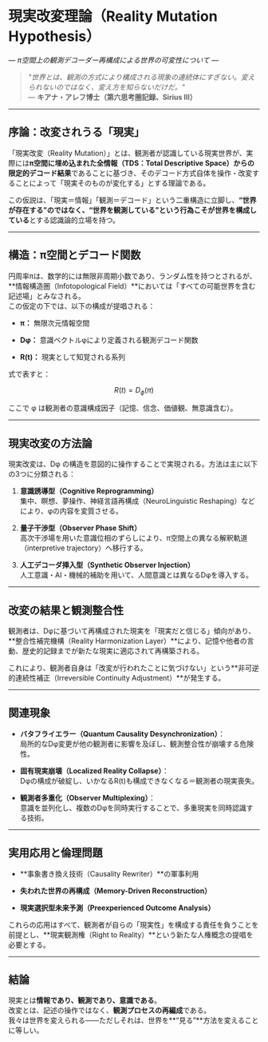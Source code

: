 現実改変理論（Reality Mutation Hypothesis）
=======================================

_— π空間上の観測デコーダー再構成による世界の可変性について —_

> _"世界とは、観測の方式により構成される現象の連続体にすぎない。変えられないのではなく、変え方を知らないだけだ。"_  
> — **キアナ・アレフ博士（第六思考圏記録、Sirius III）**

* * *

**序論：改変されうる「現実」**
-----------------

「現実改変（Reality Mutation）」とは、観測者が認識している現実世界が、実際には**π空間に埋め込まれた全情報（TDS：Total Descriptive Space）からの限定的デコード結果**であることに基づき、そのデコード方式自体を操作・改変することによって「現実そのものが変化する」とする理論である。

この仮説は、「現実＝情報」「観測＝デコード」という二重構造に立脚し、**“世界が存在する”のではなく、“世界を観測している”という行為こそが世界を構成している**とする認識論的立場を持つ。

* * *

**構造：π空間とデコード関数**
-----------------

円周率πは、数学的には無限非周期小数であり、ランダム性を持つとされるが、\*\*情報構造圏（Infotopological Field）\*\*においては「すべての可能世界を含む記述場」とみなされる。  
この仮定の下では、以下の構成が提唱される：

*   **π：** 無限次元情報空間
    
*   **Dφ：** 意識ベクトルφにより定義される観測デコード関数
    
*   **R(t)：** 現実として知覚される系列
    

式で表すと：

$$
R(t) = D_{\phi}(π)
$$

ここで φ は観測者の意識構成因子（記憶、信念、価値観、無意識含む）。

* * *

**現実改変の方法論**
------------

現実改変は、Dφ の構造を意図的に操作することで実現される。方法は主に以下の3つに分類される：

1.  **意識誘導型（Cognitive Reprogramming）**  
    集中、瞑想、夢操作、神経言語再構成（NeuroLinguistic Reshaping）などにより、φの内容を変質させる。
    
2.  **量子干渉型（Observer Phase Shift）**  
    高次干渉場を用いた意識位相のずらしにより、π空間上の異なる解釈軌道（interpretive trajectory）へ移行する。
    
3.  **人工デコーダ挿入型（Synthetic Observer Injection）**  
    人工意識・AI・機械的補助を用いて、人間意識とは異なるDφを導入する。
    

* * *

**改変の結果と観測整合性**
---------------

観測者は、Dφに基づいて再構成された現実を「現実だと信じる」傾向があり、\*\*整合性補完機構（Reality Harmonization Layer）\*\*により、記憶や他者の言動、歴史的記録までが新たな現実に適応されて再構築される。

これにより、観測者自身は「改変が行われたことに気づけない」という\*\*非可逆的連続性補正（Irreversible Continuity Adjustment）\*\*が発生する。

* * *

**関連現象**
--------

*   **バタフライエラー（Quantum Causality Desynchronization）**：  
    局所的なDφ変更が他の観測者に影響を及ぼし、観測整合性が崩壊する危険性。
    
*   **固有現実崩壊（Localized Reality Collapse）**：  
    Dφの構成が破綻し、いかなるR(t)も構成できなくなる＝観測者の現実喪失。
    
*   **観測者多重化（Observer Multiplexing）**：  
    意識を並列化し、複数のDφを同時実行することで、多重現実を同時認識する技術。
    

* * *

**実用応用と倫理問題**
-------------

*   \*\*事象書き換え技術（Causality Rewriter）\*\*の軍事利用
    
*   **失われた世界の再構成（Memory-Driven Reconstruction）**
    
*   **現実選択型未来予測（Preexperienced Outcome Analysis）**
    

これらの応用はすべて、観測者が自らの「現実性」を構成する責任を負うことを前提とし、\*\*現実観測権（Right to Reality）\*\*という新たな人権概念の提唱を必要とする。

* * *

**結論**
------

現実とは**情報であり、観測であり、意識である**。  
改変とは、記述の操作ではなく、**観測プロセスの再編成**である。  
我々は世界を変えられる——ただしそれは、世界を\*\*“見る”\*\*方法を変えることに等しい。
